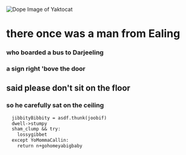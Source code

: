 ![Dope Image of Yaktocat](https://octodex.github.com/images/yaktocat.png)
# there once was a man from Ealing
### who boarded a bus to Darjeeling
### a sign right 'bove the door
## said please don't sit on the floor
### so he carefully sat on the ceiling
``` def fish_breath(stuff, **kwarglist):
  jibbityBibbity = asdf.thunk(joobif)
  dwell->stumpy
  sham_clump && try:
    lossygibbet
  except YoMommaCallin:
    return n+gohomeyabigbaby
```

